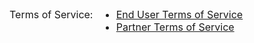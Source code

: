 <nav aria-label="Terms navigation" style="display: flex; align-items: baseline; column-gap: 1ch; flex-wrap: wrap; font-size: 1rem;">
  <span>Terms of Service:</span>
  <ul class="c-header__nav-group" >
    <li class="c-second__nav-item"><a href="<%= terms_path %>">End User Terms of Service</a></li>
    <li class="c-second__nav-item"><a href="<%= partner_terms_path %>" aria-current="page">Partner Terms of Service</a></li>
  </ul>
</nav>
